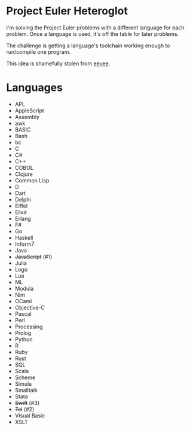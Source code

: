 # Project Euler Heteroglot

I'm solving the Project Euler problems with a different language for each
problem. Once a language is used, it's off the table for later problems.

The challenge is getting a language's toolchain working enough to run/compile
one program.

This idea is shamefully stolen from [eevee][eevee].

[eevee]: http://eev.ee/projects/#heteroglot

# Languages

* APL
* AppleScript
* Assembly
* awk
* BASIC
* Bash
* bc
* C
* C#
* C++
* COBOL
* Clojure
* Common Lisp
* D
* Dart
* Delphi
* Eiffel
* Elixir
* Erlang
* F#
* Go
* Haskell
* Inform7
* Java
* ~~JavaScript~~ (#1)
* Julia
* Logo
* Lua
* ML
* Modula
* Nim
* OCaml
* Objective-C
* Pascal
* Perl
* Processing
* Prolog
* Python
* R
* Ruby
* Rust
* SQL
* Scala
* Scheme
* Simula
* Smalltalk
* Stata
* ~~Swift~~ (#3)
* ~~Tcl~~ (#2)
* Visual Basic
* XSLT
